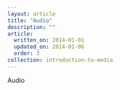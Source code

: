 ```yaml
---
layout: article
title: "Audio"
description: ""
article:
  written_on: 2014-01-01
  updated_on: 2014-01-06
  order: 3
collection: introduction-to-media
---
```


Audio
    <audio> tag